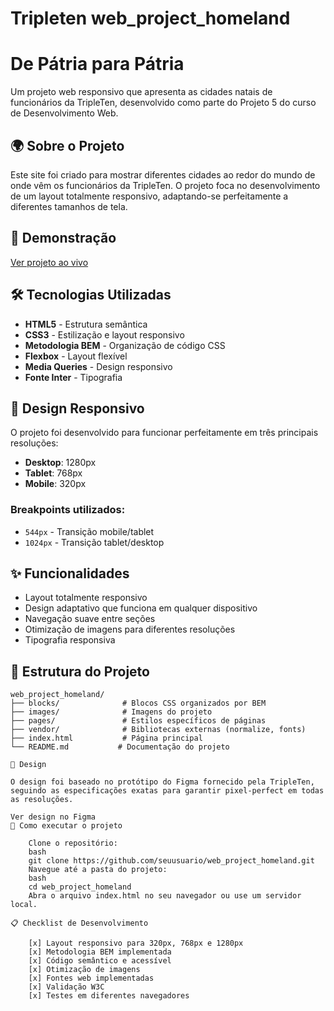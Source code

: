 # Tripleten web_project_homeland

# De Pátria para Pátria

Um projeto web responsivo que apresenta as cidades natais de funcionários da TripleTen, desenvolvido como parte do Projeto 5 do curso de Desenvolvimento Web.

## 🌍 Sobre o Projeto

Este site foi criado para mostrar diferentes cidades ao redor do mundo de onde vêm os funcionários da TripleTen. O projeto foca no desenvolvimento de um layout totalmente responsivo, adaptando-se perfeitamente a diferentes tamanhos de tela.

## 🚀 Demonstração

[Ver projeto ao vivo](https://seuusuario.github.io/web_project_homeland/)

## 🛠️ Tecnologias Utilizadas

- **HTML5** - Estrutura semântica
- **CSS3** - Estilização e layout responsivo
- **Metodologia BEM** - Organização de código CSS
- **Flexbox** - Layout flexível
- **Media Queries** - Design responsivo
- **Fonte Inter** - Tipografia

## 📱 Design Responsivo

O projeto foi desenvolvido para funcionar perfeitamente em três principais resoluções:

- **Desktop**: 1280px
- **Tablet**: 768px
- **Mobile**: 320px

### Breakpoints utilizados:

- `544px` - Transição mobile/tablet
- `1024px` - Transição tablet/desktop

## ✨ Funcionalidades

- Layout totalmente responsivo
- Design adaptativo que funciona em qualquer dispositivo
- Navegação suave entre seções
- Otimização de imagens para diferentes resoluções
- Tipografia responsiva

## 📁 Estrutura do Projeto

```
web_project_homeland/
├── blocks/              # Blocos CSS organizados por BEM
├── images/              # Imagens do projeto
├── pages/               # Estilos específicos de páginas
├── vendor/              # Bibliotecas externas (normalize, fonts)
├── index.html           # Página principal
└── README.md           # Documentação do projeto

🎨 Design

O design foi baseado no protótipo do Figma fornecido pela TripleTen, seguindo as especificações exatas para garantir pixel-perfect em todas as resoluções.

Ver design no Figma
🚀 Como executar o projeto

    Clone o repositório:
    bash
    git clone https://github.com/seuusuario/web_project_homeland.git
    Navegue até a pasta do projeto:
    bash
    cd web_project_homeland
    Abra o arquivo index.html no seu navegador ou use um servidor local.

📋 Checklist de Desenvolvimento

    [x] Layout responsivo para 320px, 768px e 1280px
    [x] Metodologia BEM implementada
    [x] Código semântico e acessível
    [x] Otimização de imagens
    [x] Fontes web implementadas
    [x] Validação W3C
    [x] Testes em diferentes navegadores
```

